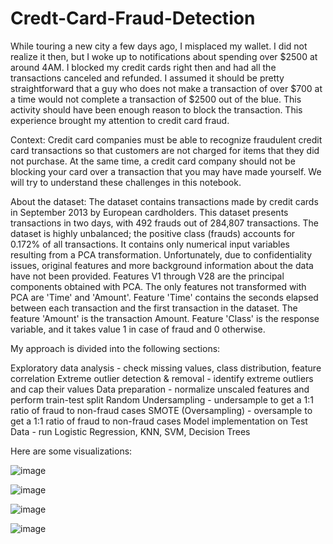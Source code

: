 # Credt-Card-Fraud-Detection

While touring a new city a few days ago, I misplaced my wallet. I did not realize it then, but I woke up to notifications about spending over $2500 at around 4AM. I blocked my credit cards right then and had all the transactions canceled and refunded. I assumed it should be pretty straightforward that a guy who does not make a transaction of over $700 at a time would not complete a transaction of $2500 out of the blue. This activity should have been enough reason to block the transaction. This experience brought my attention to credit card fraud.

Context: 
Credit card companies must be able to recognize fraudulent credit card transactions so that customers are not charged for items that they did not purchase. At the same time, a credit card company should not be blocking your card over a transaction that you may have made yourself. We will try to understand these challenges in this notebook.

About the dataset:
The dataset contains transactions made by credit cards in September 2013 by European cardholders. This dataset presents transactions in two days, with 492 frauds out of 284,807 transactions. The dataset is highly unbalanced; the positive class (frauds) accounts for 0.172% of all transactions. It contains only numerical input variables resulting from a PCA transformation. Unfortunately, due to confidentiality issues, original features and more background information about the data have not been provided. Features V1 through V28 are the principal components obtained with PCA. The only features not transformed with PCA are 'Time' and 'Amount'. Feature 'Time' contains the seconds elapsed between each transaction and the first transaction in the dataset. The feature 'Amount' is the transaction Amount. Feature 'Class' is the response variable, and it takes value 1 in case of fraud and 0 otherwise.

My approach is divided into the following sections:

  Exploratory data analysis - check missing values, class distribution, feature correlation 
  Extreme outlier detection & removal - identify extreme outliers and cap their values
  Data preparation - normalize unscaled features and perform train-test split
  Random Undersampling - undersample to get a 1:1 ratio of fraud to non-fraud cases
  SMOTE (Oversampling) - oversample to get a 1:1 ratio of fraud to non-fraud cases
  Model implementation on Test Data - run Logistic Regression, KNN, SVM, Decision Trees

Here are some visualizations:

![image](https://github.com/0nkarkhanolkar/SBA-Loan-Default-Analysis/assets/98197574/5930c0e0-f003-41ce-9df0-4c60aab5367d)

![image](https://github.com/0nkarkhanolkar/SBA-Loan-Default-Analysis/assets/98197574/a4693abb-c995-46fa-928a-ff728afaec34)

![image](https://github.com/0nkarkhanolkar/SBA-Loan-Default-Analysis/assets/98197574/0f774ebe-cbea-4ab6-a4a3-c3988a9297da)

![image](https://github.com/0nkarkhanolkar/SBA-Loan-Default-Analysis/assets/98197574/034847a4-2caa-4a04-ac27-480dcd42ba3e)

